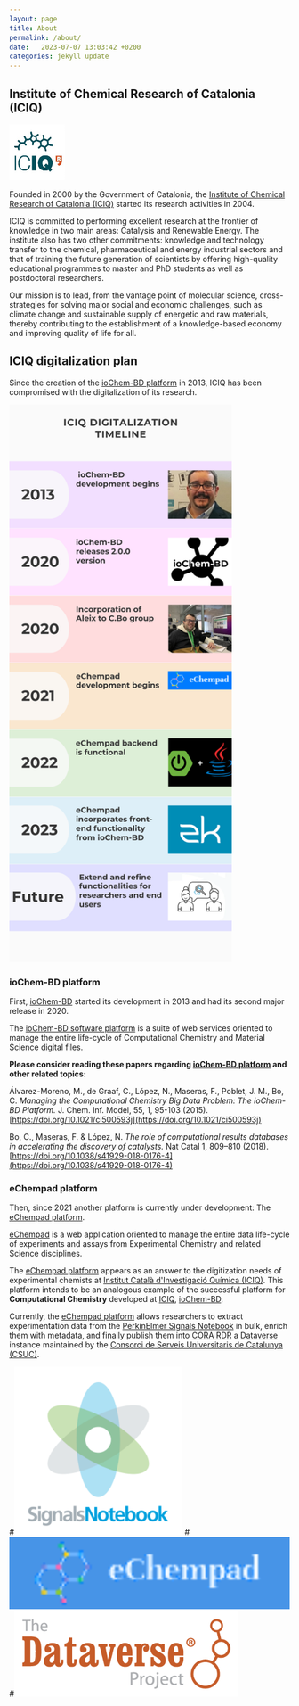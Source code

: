 ```yaml
---
layout: page
title: About
permalink: /about/
date:   2023-07-07 13:03:42 +0200
categories: jekyll update
---
```


## Institute of Chemical Research of Catalonia (ICIQ)
![logo ICIQ](/assets/images/logoICIQ.png)

Founded in 2000 by the Government of Catalonia, the [Institute of Chemical Research of Catalonia (ICIQ)](http://iciq.es)
started its research activities in 2004.

ICIQ is committed to performing excellent research at the frontier of knowledge in two main areas: Catalysis and 
Renewable Energy. The institute also has two other commitments: knowledge and technology transfer to the chemical, 
pharmaceutical and energy industrial sectors and that of training the future generation of scientists by offering 
high-quality educational programmes to master and PhD students as well as postdoctoral researchers.

Our mission is to lead, from the vantage point of molecular science, cross-strategies for solving major social and 
economic challenges, such as climate change and sustainable supply of energetic and raw materials, thereby contributing 
to the establishment of a knowledge-based economy and improving quality of life for all.

## ICIQ digitalization plan

Since the creation of the [ioChem-BD platform](https://www.iochem-bd.org/) in 2013, ICIQ has been compromised with the
digitalization of its research. 

<img src="/assets/images/timeline.png" alt="timeline" width="400" height="1000"/>

### ioChem-BD platform
First, [ioChem-BD](https://www.iochem-bd.org/) started its development in 2013 and had its second major release in 2020.

The [ioChem-BD software platform](https://www.iochem-bd.org/) is a suite of web services oriented to manage the entire
life-cycle of Computational Chemistry and Material Science digital files. 

**Please consider reading these papers regarding [ioChem-BD platform](https://www.iochem-bd.org/) and other related
topics:**

Álvarez-Moreno, M., de Graaf, C., López, N., Maseras, F., Poblet, J. M., Bo, C.
*Managing the Computational Chemistry Big Data Problem: The ioChem-BD Platform.*
J. Chem. Inf. Model, 55, 1, 95-103 (2015). [https://doi.org/10.1021/ci500593j](https://doi.org/10.1021/ci500593j)

Bo, C., Maseras, F. & López, N.
*The role of computational results databases in accelerating the discovery of catalysts.*
Nat Catal 1, 809–810 (2018). [https://doi.org/10.1038/s41929-018-0176-4](https://doi.org/10.1038/s41929-018-0176-4)


### eChempad platform
Then, since 2021 another platform is currently under development: The [eChempad platform](http://github.com/AleixMT/eChempad).

[eChempad](http://github.com/AleixMT/eChempad) is a web application oriented to manage the entire data life-cycle of 
experiments and assays from Experimental Chemistry and related Science disciplines.

The [eChempad platform](http://github.com/AleixMT/eChempad) appears as an answer to the digitization needs of 
experimental chemists at [Institut Català d'Investigació Química (ICIQ)](https://www.iciq.org/). This platform intends 
to be an analogous example of the successful platform for **Computational Chemistry** developed at 
[ICIQ](http://iciq.es), [ioChem-BD](https://www.iochem-bd.org/index-introduction.jsp).

Currently, the [eChempad platform](http://github.com/AleixMT/eChempad) allows researchers to extract experimentation 
data from the
[PerkinElmer Signals Notebook](https://perkinelmerinformatics.com/products/research/signals-notebook-eln) in bulk,
enrich them with metadata, and finally publish them into [CORA RDR](https://dataverse.csuc.cat/) a
[Dataverse](https://dataverse.org/) instance maintained by the
[Consorci de Serveis Universitaris de Catalunya (CSUC)](https://www.csuc.cat/en). 



<!-- Schema of data transference, TODO-->
#<img src="/assets/images/logoSignals.png" alt="Logo Signals" style="width:60%">
#<img src="/assets/images/logoeChempad.png" alt="Logo eChempad" style="width:100%">
#<img src="/assets/images/logoDataverse.png" alt="Logo Dataverse" style="width:80%">


